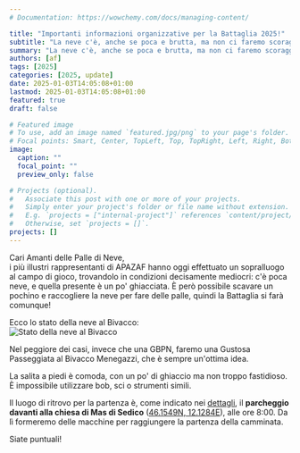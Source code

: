 ```yaml
---
# Documentation: https://wowchemy.com/docs/managing-content/

title: "Importanti informazioni organizzative per la Battaglia 2025!"
subtitle: "La neve c'è, anche se poca e brutta, ma non ci faremo scoraggiare!"
summary: "La neve c'è, anche se poca e brutta, ma non ci faremo scoraggiare!"
authors: [af]
tags: [2025]
categories: [2025, update]
date: 2025-01-03T14:05:08+01:00
lastmod: 2025-01-03T14:05:08+01:00
featured: true
draft: false

# Featured image
# To use, add an image named `featured.jpg/png` to your page's folder.
# Focal points: Smart, Center, TopLeft, Top, TopRight, Left, Right, BottomLeft, Bottom, BottomRight.
image:
  caption: ""
  focal_point: ""
  preview_only: false

# Projects (optional).
#   Associate this post with one or more of your projects.
#   Simply enter your project's folder or file name without extension.
#   E.g. `projects = ["internal-project"]` references `content/project/deep-learning/index.md`.
#   Otherwise, set `projects = []`.
projects: []
---
```


Cari Amanti delle Palle di Neve,  
i più illustri rappresentanti di APAZAF hanno oggi effettuato un sopralluogo al campo di gioco, trovandolo in condizioni decisamente mediocri: c'è poca neve, e quella presente è un po' ghiacciata.
È però possibile scavare un pochino e raccogliere la neve per fare delle palle, quindi la Battaglia si farà comunque!

Ecco lo stato della neve al Bivacco:  
![Stato della neve al Bivacco](/media/post/2025-snow-status.jpg)

Nel peggiore dei casi, invece che una GBPN, faremo una Gustosa Passeggiata al Bivacco Menegazzi, che è sempre un'ottima idea.

La salita a piedi è comoda, con un po' di ghiaccio ma non troppo fastidioso.
È impossibile utilizzare bob, sci o strumenti simili.

Il luogo di ritrovo per la partenza è, come indicato nei [dettagli](/it/details/), il **parcheggio davanti alla chiesa di Mas di Sedico** ([46.1549N, 12.1284E](https://maps.app.goo.gl/nMUASUtqYFCnvLbbA)), alle ore 8:00.
Da lì formeremo delle macchine per raggiungere la partenza della camminata.

Siate puntuali!
